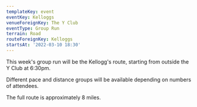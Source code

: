 ```yaml
---
templateKey: event
eventKey: Kelloggs
venueForeignKey: The Y Club
eventType: Group Run
terrain: Road
routeForeignKey: Kelloggs
startsAt: '2022-03-10 18:30'
---
```

This week's group run will be the Kellogg's route,
starting from outside the Y Club at 6:30pm.

Different pace and distance groups will be available depending on 
numbers of attendees.

The full route is approximately 8 miles.
